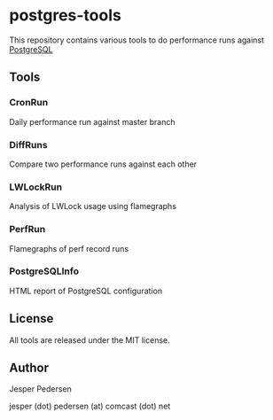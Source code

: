 # postgres-tools

This repository contains various tools to do performance runs against
[PostgreSQL](http://www.postgresql.org "PostgreSQL's Homepage")

## Tools

### CronRun

Daily performance run against master branch

### DiffRuns

Compare two performance runs against each other

### LWLockRun

Analysis of LWLock usage using flamegraphs

### PerfRun

Flamegraphs of perf record runs

### PostgreSQLInfo

HTML report of PostgreSQL configuration

## License

All tools are released under the MIT license.

## Author

Jesper Pedersen

jesper (dot) pedersen (at) comcast (dot) net
